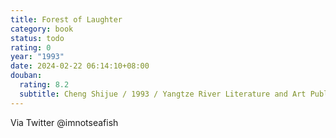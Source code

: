 ```yaml
---
title: Forest of Laughter
category: book
status: todo
rating: 0
year: "1993"
date: 2024-02-22 06:14:10+08:00
douban:
  rating: 8.2
  subtitle: Cheng Shijue / 1993 / Yangtze River Literature and Art Publishing House
---
```


Via Twitter @imnotseafish
